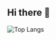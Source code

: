 ## Hi there 👋

![Top Langs](https://github-readme-stats.vercel.app/api/top-langs/?username=gitjay3&layout=compact)
